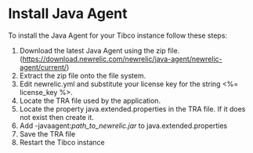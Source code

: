 # Install Java Agent
To install the Java Agent for your Tibco instance follow these steps:    
1. Download the latest Java Agent using the zip file.  (https://download.newrelic.com/newrelic/java-agent/newrelic-agent/current/)
2. Extract the zip file onto the file system.   
3. Edit newrelic.yml and substitute your license key for the string <%= license_key %>.   
4. Locate the TRA file used by the application.  
5. Locate the property java.extended.properties in the TRA file.  If it does not exist then create it.
6. Add -javaagent:*path_to_newrelic.jar* to java.extended.properties
7. Save the TRA file
8. Restart the Tibco instance
